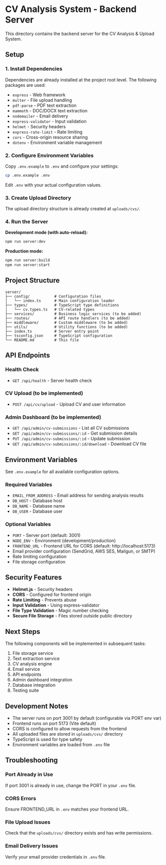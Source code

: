 # CV Analysis System - Backend Server

This directory contains the backend server for the CV Analysis & Upload System.

## Setup

### 1. Install Dependencies

Dependencies are already installed at the project root level. The following packages are used:

- `express` - Web framework
- `multer` - File upload handling
- `pdf-parse` - PDF text extraction
- `mammoth` - DOC/DOCX text extraction
- `nodemailer` - Email delivery
- `express-validator` - Input validation
- `helmet` - Security headers
- `express-rate-limit` - Rate limiting
- `cors` - Cross-origin resource sharing
- `dotenv` - Environment variable management

### 2. Configure Environment Variables

Copy `.env.example` to `.env` and configure your settings:

```bash
cp .env.example .env
```

Edit `.env` with your actual configuration values.

### 3. Create Upload Directory

The upload directory structure is already created at `uploads/cvs/`.

### 4. Run the Server

**Development mode (with auto-reload):**
```bash
npm run server:dev
```

**Production mode:**
```bash
npm run server:build
npm run server:start
```

## Project Structure

```
server/
├── config/           # Configuration files
│   └── index.ts      # Main configuration loader
├── types/            # TypeScript type definitions
│   └── cv.types.ts   # CV-related types
├── services/         # Business logic services (to be added)
├── routes/           # API route handlers (to be added)
├── middleware/       # Custom middleware (to be added)
├── utils/            # Utility functions (to be added)
├── index.ts          # Server entry point
├── tsconfig.json     # TypeScript configuration
└── README.md         # This file
```

## API Endpoints

### Health Check
- `GET /api/health` - Server health check

### CV Upload (to be implemented)
- `POST /api/cv/upload` - Upload CV and user information

### Admin Dashboard (to be implemented)
- `GET /api/admin/cv-submissions` - List all CV submissions
- `GET /api/admin/cv-submissions/:id` - Get submission details
- `PUT /api/admin/cv-submissions/:id` - Update submission
- `GET /api/admin/cv-submissions/:id/download` - Download CV file

## Environment Variables

See `.env.example` for all available configuration options.

### Required Variables
- `EMAIL_FROM_ADDRESS` - Email address for sending analysis results
- `DB_HOST` - Database host
- `DB_NAME` - Database name
- `DB_USER` - Database user

### Optional Variables
- `PORT` - Server port (default: 3001)
- `NODE_ENV` - Environment (development/production)
- `FRONTEND_URL` - Frontend URL for CORS (default: http://localhost:5173)
- Email provider configuration (SendGrid, AWS SES, Mailgun, or SMTP)
- Rate limiting configuration
- File storage configuration

## Security Features

- **Helmet.js** - Security headers
- **CORS** - Configured for frontend origin
- **Rate Limiting** - Prevents abuse
- **Input Validation** - Using express-validator
- **File Type Validation** - Magic number checking
- **Secure File Storage** - Files stored outside public directory

## Next Steps

The following components will be implemented in subsequent tasks:

1. File storage service
2. Text extraction service
3. CV analysis engine
4. Email service
5. API endpoints
6. Admin dashboard integration
7. Database integration
8. Testing suite

## Development Notes

- The server runs on port 3001 by default (configurable via PORT env var)
- Frontend runs on port 5173 (Vite default)
- CORS is configured to allow requests from the frontend
- All uploaded files are stored in `uploads/cvs/` directory
- TypeScript is used for type safety
- Environment variables are loaded from `.env` file

## Troubleshooting

### Port Already in Use
If port 3001 is already in use, change the PORT in your `.env` file.

### CORS Errors
Ensure FRONTEND_URL in `.env` matches your frontend URL.

### File Upload Issues
Check that the `uploads/cvs/` directory exists and has write permissions.

### Email Delivery Issues
Verify your email provider credentials in `.env` file.
